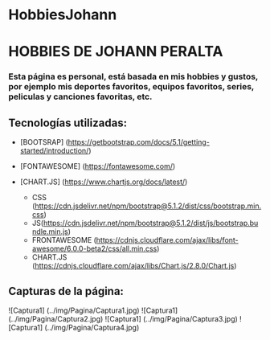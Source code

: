 # HobbiesJohann

# HOBBIES DE JOHANN PERALTA
### Esta página es personal, está basada en mis hobbies y gustos, por ejemplo mis deportes favoritos, equipos favoritos, series, peliculas y canciones favoritas, etc.
 
## Tecnologías utilizadas:

* [BOOTSRAP] (https://getbootstrap.com/docs/5.1/getting-started/introduction/) 
* [FONTAWESOME] (https://fontawesome.com/)
* [CHART.JS] (https://www.chartjs.org/docs/latest/)

	* CSS (https://cdn.jsdelivr.net/npm/bootstrap@5.1.2/dist/css/bootstrap.min.css) 
	* JS(https://cdn.jsdelivr.net/npm/bootstrap@5.1.2/dist/js/bootstrap.bundle.min.js)
	* FRONTAWESOME (https://cdnjs.cloudflare.com/ajax/libs/font-awesome/6.0.0-beta2/css/all.min.css)
	* CHART.JS (https://cdnjs.cloudflare.com/ajax/libs/Chart.js/2.8.0/Chart.js)

## Capturas de la página:

![Captura1] (../img/Pagina/Captura1.jpg)
![Captura1] (../img/Pagina/Captura2.jpg)
![Captura1] (../img/Pagina/Captura3.jpg)
![Captura1] (../img/Pagina/Captura4.jpg)



